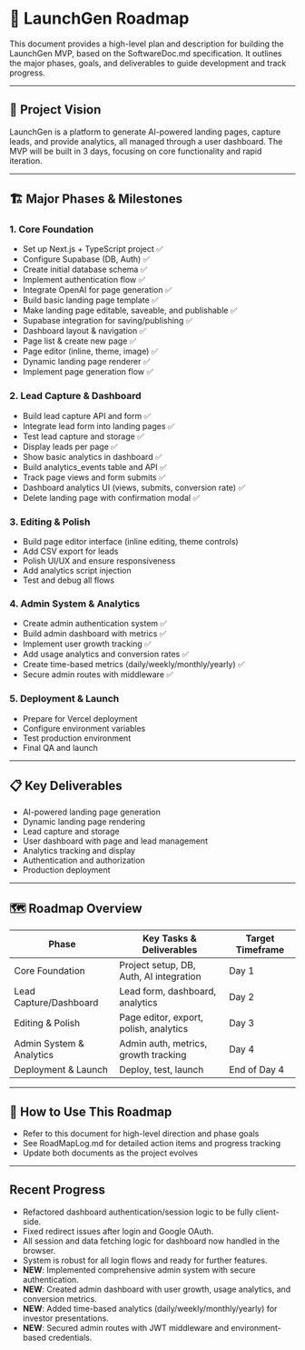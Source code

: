 # 🚀 LaunchGen Roadmap

This document provides a high-level plan and description for building the LaunchGen MVP, based on the SoftwareDoc.md specification. It outlines the major phases, goals, and deliverables to guide development and track progress.

---

## 🎯 Project Vision

LaunchGen is a platform to generate AI-powered landing pages, capture leads, and provide analytics, all managed through a user dashboard. The MVP will be built in 3 days, focusing on core functionality and rapid iteration.

---

## 🏗️ Major Phases & Milestones

### 1. Core Foundation
- Set up Next.js + TypeScript project ✅
- Configure Supabase (DB, Auth) ✅
- Create initial database schema ✅
- Implement authentication flow ✅
- Integrate OpenAI for page generation ✅
- Build basic landing page template ✅
- Make landing page editable, saveable, and publishable ✅
- Supabase integration for saving/publishing ✅
- Dashboard layout & navigation ✅
- Page list & create new page ✅
- Page editor (inline, theme, image) ✅
- Dynamic landing page renderer ✅
- Implement page generation flow ✅

### 2. Lead Capture & Dashboard
- Build lead capture API and form ✅
- Integrate lead form into landing pages ✅
- Test lead capture and storage ✅
- Display leads per page ✅
- Show basic analytics in dashboard ✅
- Build analytics_events table and API ✅
- Track page views and form submits ✅
- Dashboard analytics UI (views, submits, conversion rate) ✅
- Delete landing page with confirmation modal ✅

### 3. Editing & Polish
- Build page editor interface (inline editing, theme controls)
- Add CSV export for leads
- Polish UI/UX and ensure responsiveness
- Add analytics script injection
- Test and debug all flows

### 4. Admin System & Analytics
- Create admin authentication system ✅
- Build admin dashboard with metrics ✅
- Implement user growth tracking ✅
- Add usage analytics and conversion rates ✅
- Create time-based metrics (daily/weekly/monthly/yearly) ✅
- Secure admin routes with middleware ✅

### 5. Deployment & Launch
- Prepare for Vercel deployment
- Configure environment variables
- Test production environment
- Final QA and launch

---

## 📋 Key Deliverables
- AI-powered landing page generation
- Dynamic landing page rendering
- Lead capture and storage
- User dashboard with page and lead management
- Analytics tracking and display
- Authentication and authorization
- Production deployment

---

## 🗺️ Roadmap Overview

| Phase                | Key Tasks & Deliverables                | Target Timeframe |
|----------------------|-----------------------------------------|------------------|
| Core Foundation      | Project setup, DB, Auth, AI integration | Day 1            |
| Lead Capture/Dashboard| Lead form, dashboard, analytics         | Day 2            |
| Editing & Polish     | Page editor, export, polish, analytics  | Day 3            |
| Admin System & Analytics| Admin auth, metrics, growth tracking    | Day 4            |
| Deployment & Launch  | Deploy, test, launch                    | End of Day 4     |

---

## 🔄 How to Use This Roadmap
- Refer to this document for high-level direction and phase goals
- See RoadMapLog.md for detailed action items and progress tracking
- Update both documents as the project evolves

---

## Recent Progress
- Refactored dashboard authentication/session logic to be fully client-side.
- Fixed redirect issues after login and Google OAuth.
- All session and data fetching logic for dashboard now handled in the browser.
- System is robust for all login flows and ready for further features.
- **NEW**: Implemented comprehensive admin system with secure authentication.
- **NEW**: Created admin dashboard with user growth, usage analytics, and conversion metrics.
- **NEW**: Added time-based analytics (daily/weekly/monthly/yearly) for investor presentations.
- **NEW**: Secured admin routes with JWT middleware and environment-based credentials. 